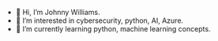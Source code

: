 - 👋 Hi, I’m Johnny Williams.
- 👀 I’m interested in cybersecurity, python, AI, Azure.
- 🌱 I’m currently learning python, machine learning concepts.



<!---
JohnnyWilliams827/JohnnyWilliams827 is a ✨ special ✨ repository because its `README.md` (this file) appears on your GitHub profile.
You can click the Preview link to take a look at your changes.
--->
